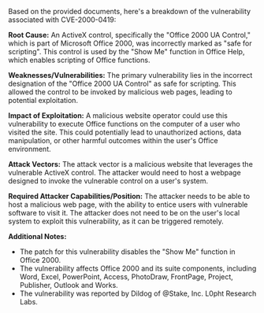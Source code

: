 Based on the provided documents, here's a breakdown of the vulnerability associated with CVE-2000-0419:

**Root Cause:**
An ActiveX control, specifically the "Office 2000 UA Control," which is part of Microsoft Office 2000, was incorrectly marked as "safe for scripting". This control is used by the "Show Me" function in Office Help, which enables scripting of Office functions.

**Weaknesses/Vulnerabilities:**
The primary vulnerability lies in the incorrect designation of the "Office 2000 UA Control" as safe for scripting. This allowed the control to be invoked by malicious web pages, leading to potential exploitation.

**Impact of Exploitation:**
A malicious website operator could use this vulnerability to execute Office functions on the computer of a user who visited the site. This could potentially lead to unauthorized actions, data manipulation, or other harmful outcomes within the user's Office environment.

**Attack Vectors:**
The attack vector is a malicious website that leverages the vulnerable ActiveX control. The attacker would need to host a webpage designed to invoke the vulnerable control on a user's system.

**Required Attacker Capabilities/Position:**
The attacker needs to be able to host a malicious web page, with the ability to entice users with vulnerable software to visit it. The attacker does not need to be on the user's local system to exploit this vulnerability, as it can be triggered remotely.

**Additional Notes:**
- The patch for this vulnerability disables the "Show Me" function in Office 2000.
- The vulnerability affects Office 2000 and its suite components, including Word, Excel, PowerPoint, Access, PhotoDraw, FrontPage, Project, Publisher, Outlook and Works.
- The vulnerability was reported by Dildog of @Stake, Inc. L0pht Research Labs.